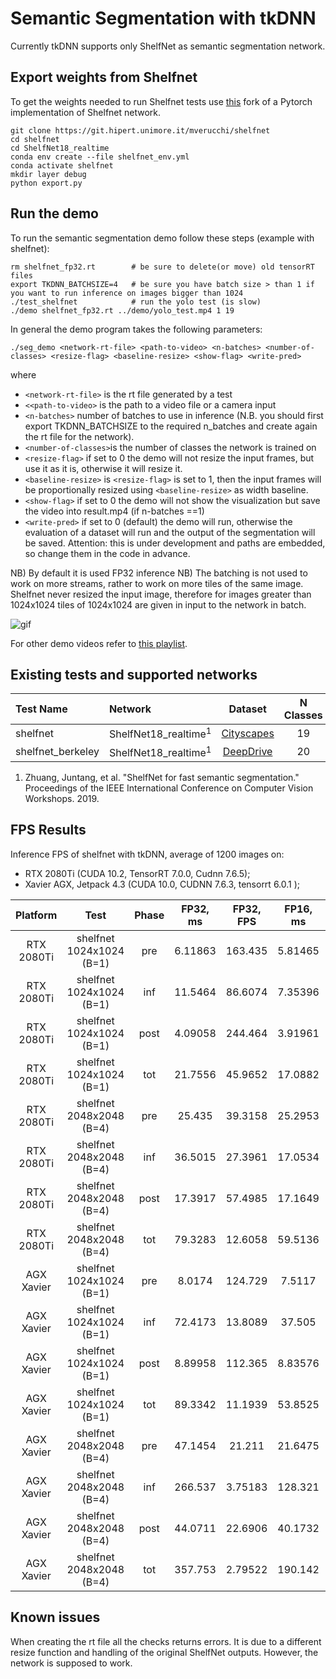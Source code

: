 # Semantic Segmentation with tkDNN

Currently tkDNN supports only ShelfNet as semantic segmentation network.

## Export weights from Shelfnet
To get the weights needed to run Shelfnet tests use [this](https://git.hipert.unimore.it/mverucchi/shelfnet) fork of a Pytorch implementation of Shelfnet network. 

```
git clone https://git.hipert.unimore.it/mverucchi/shelfnet
cd shelfnet 
cd ShelfNet18_realtime
conda env create --file shelfnet_env.yml
conda activate shelfnet
mkdir layer debug
python export.py
```


## Run the demo

To run the semantic segmentation demo follow these steps (example with shelfnet):
```
rm shelfnet_fp32.rt        # be sure to delete(or move) old tensorRT files
export TKDNN_BATCHSIZE=4   # be sure you have batch size > than 1 if you want to run inference on images bigger than 1024
./test_shelfnet            # run the yolo test (is slow)
./demo shelfnet_fp32.rt ../demo/yolo_test.mp4 1 19
```
In general the demo program takes the following parameters:
```
./seg_demo <network-rt-file> <path-to-video> <n-batches> <number-of-classes> <resize-flag> <baseline-resize> <show-flag> <write-pred>
```
where
*  ```<network-rt-file>``` is the rt file generated by a test
*  ```<<path-to-video>``` is the path to a video file or a camera input  
*  ```<n-batches>``` number of batches to use in inference (N.B. you should first export TKDNN_BATCHSIZE to the required n_batches and create again the rt file for the network).
*  ```<number-of-classes>```is the number of classes the network is trained on
*  ```<resize-flag>``` if set to 0 the demo will not resize the input frames, but use it as it is, otherwise it will resize it.
*  ```<baseline-resize>``` is ```<resize-flag>``` is set to 1, then the input frames will be proportionally resized using ```<baseline-resize>``` as width baseline.
*  ```<show-flag>``` if set to 0 the demo will not show the visualization but save the video into result.mp4 (if n-batches ==1)
*  ```<write-pred>``` if set to 0 (default) the demo will run, otherwise the evaluation of a dataset will run and the output of the segmentation will be saved. Attention: this is under development and paths are embedded, so change them in the code in advance.

NB) By default it is used FP32 inference
NB) The batching is not used to work on more streams, rather to work on more tiles of the same image. Shelfnet never resized the input image, therefore for images greater than 1024x1024 tiles of 1024x1024 are given in input to the network in batch. 

![gif](output.gif "Results on yolo_test.mp4")  

For other demo videos refer to [this playlist](https://www.youtube.com/playlist?list=PLv0nEQYDD45y5EdSiywwCGPBmJVUzIWwe).


## Existing tests and supported networks

| Test Name         | Network                                       | Dataset                                                       | N Classes | Input size    | Weights                                                                   |
| :---------------- | :-------------------------------------------- | :-----------------------------------------------------------: | :-------: | :-----------: | :------------------------------------------------------------------------ |
| shelfnet              | ShelfNet18_realtime<sup>1</sup>                           | [Cityscapes](https://www.cityscapes-dataset.com/)                          | 19        | 1024x1024       | [weights](https://cloud.hipert.unimore.it/s/mEDZMRJaGCFWSJF/download)                                                                   |
| shelfnet_berkeley              | ShelfNet18_realtime<sup>1</sup>                           | [DeepDrive](https://bdd-data.berkeley.edu/)                          | 20        | 1024x1024       | [weights](https://cloud.hipert.unimore.it/s/m92e7QdD9gYMF7f/download)                                                                   |

1. Zhuang, Juntang, et al. "ShelfNet for fast semantic segmentation." Proceedings of the IEEE International Conference on Computer Vision Workshops. 2019.


## FPS Results

Inference FPS of shelfnet with tkDNN, average of 1200 images on:
  * RTX 2080Ti (CUDA 10.2, TensorRT 7.0.0, Cudnn 7.6.5);
  * Xavier AGX, Jetpack 4.3 (CUDA 10.0, CUDNN 7.6.3, tensorrt 6.0.1 );

| Platform   | Test                     | Phase   | FP32, ms  | FP32, FPS | FP16, ms  |	FP16, FPS  | INT8, ms |	INT8, FPS | 
| :------:   | :-----:                  | :-----: | :-----:   | :-----:   | :-----:   |	:-----:    | :-----:  |	:-----:   | 
| RTX 2080Ti | shelfnet 1024x1024 (B=1) | pre     | 6.11863   |  163.435  |   5.81465 |  171.979   |  5.88699 |   169.866 |
| RTX 2080Ti | shelfnet 1024x1024 (B=1) | inf     | 11.5464   |  86.6074  |   7.35396 |  135.981   |  6.37623 |   156.832 |
| RTX 2080Ti | shelfnet 1024x1024 (B=1) | post    | 4.09058   |  244.464  |   3.91961 |  255.128   |  4.07343 |   245.493 |
| RTX 2080Ti | shelfnet 1024x1024 (B=1) | tot     | 21.7556   |  45.9652  |   17.0882 |  58.5199   |  16.3366 |   61.2121 |
| RTX 2080Ti | shelfnet 2048x2048 (B=4) | pre     | 25.435    |  39.3158  |   25.2953 |  39.5331   |  25.9303 |   38.565  | 
| RTX 2080Ti | shelfnet 2048x2048 (B=4) | inf     | 36.5015   |  27.3961  |   17.0534 |  58.6395   |  15.6061 |   64.0773 |  
| RTX 2080Ti | shelfnet 2048x2048 (B=4) | post    | 17.3917   |  57.4985  |   17.1649 |  58.2583   |  17.5539 |   56.9675 |  
| RTX 2080Ti | shelfnet 2048x2048 (B=4) | tot     | 79.3283   |  12.6058  |   59.5136 |  16.8029   |  59.0903 |   16.9233 |  
| AGX Xavier | shelfnet 1024x1024 (B=1) | pre     | 8.0174    |  124.729  |   7.5117  |  133.126   |  7.47333 |   133.809 |
| AGX Xavier | shelfnet 1024x1024 (B=1) | inf     | 72.4173   |  13.8089  |   37.505  |  26.6631   |  31.3286 |   31.9197 |
| AGX Xavier | shelfnet 1024x1024 (B=1) | post    | 8.89958   |  112.365  |   8.83576 |  113.176   |  9.42655 |   106.083 |
| AGX Xavier | shelfnet 1024x1024 (B=1) | tot     | 89.3342   |  11.1939  |   53.8525 |  18.5692   |  48.2285 |   20.7346 |
| AGX Xavier | shelfnet 2048x2048 (B=4) | pre     | 47.1454   |  21.211   |   21.6475 |  46.1947   |  21.4201 |   46.6851 | 
| AGX Xavier | shelfnet 2048x2048 (B=4) | inf     | 266.537   |  3.75183  |   128.321 |  7.79293   |  107.621 |   9.29185 |  
| AGX Xavier | shelfnet 2048x2048 (B=4) | post    | 44.0711   |  22.6906  |   40.1732 |  24.8922   |  39.873  |   25.0796 |  
| AGX Xavier | shelfnet 2048x2048 (B=4) | tot     | 357.753   |  2.79522  |   190.142 |  5.25922   |  168.914 |   5.92016 |  


## Known issues

When creating the rt file all the checks returns errors. It is due to a different resize function and handling of the original ShelfNet outputs.
However, the network is supposed to work. 
